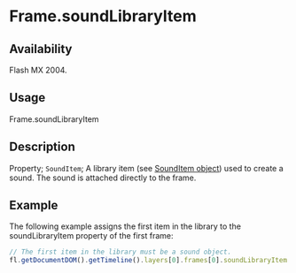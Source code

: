 # Frame.soundLibraryItem

## Availability

Flash MX 2004.

## Usage

Frame.soundLibraryItem

## Description

Property; `SoundItem`; A library item (see [SoundItem object](../SoundItem_object/SoundItem_summary.md)) used to create a sound. The sound is attached directly to the frame.

## Example

The following example assigns the first item in the library to the soundLibraryItem property of the first frame:

```javascript
// The first item in the library must be a sound object. 
fl.getDocumentDOM().getTimeline().layers[0].frames[0].soundLibraryItem = fl.getDocumentDOM().library.items[0];
```
